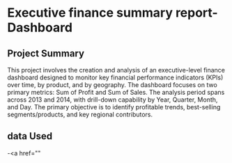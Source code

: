 # Executive finance summary report-Dashboard
## Project Summary
This project involves the creation and analysis of an executive-level finance dashboard designed to monitor key financial performance indicators (KPIs) over time, by product, and by geography. The dashboard focuses on two primary metrics: Sum of Profit and Sum of Sales. The analysis period spans across 2013 and 2014, with drill-down capability by Year, Quarter, Month, and Day. The primary objective is to identify profitable trends, best-selling segments/products, and key regional contributors.

## data Used
-<a href=""

